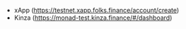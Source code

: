  - xApp (https://testnet.xapp.folks.finance/account/create)
- Kinza (https://monad-test.kinza.finance/#/dashboard)




